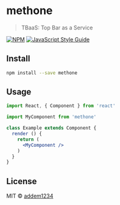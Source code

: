 # methone

> TBaaS: Top Bar as a Service

[![NPM](https://img.shields.io/npm/v/methone.svg)](https://www.npmjs.com/package/methone) [![JavaScript Style Guide](https://img.shields.io/badge/code_style-standard-brightgreen.svg)](https://standardjs.com)

## Install

```bash
npm install --save methone
```

## Usage

```jsx
import React, { Component } from 'react'

import MyComponent from 'methone'

class Example extends Component {
  render () {
    return (
      <MyComponent />
    )
  }
}
```

## License

MIT © [addem1234](https://github.com/addem1234)
